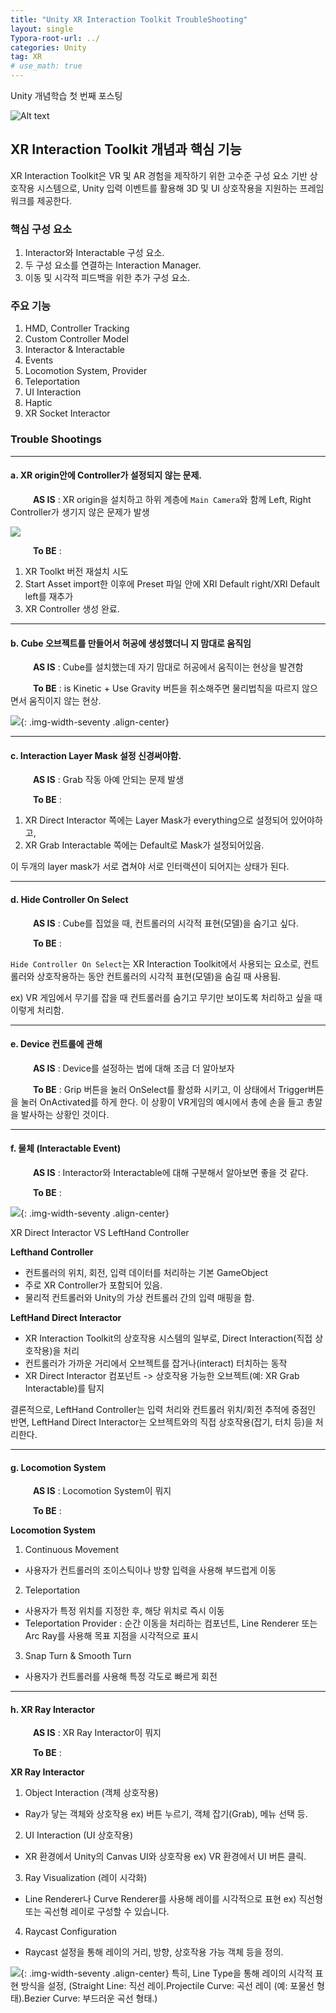 ```yaml
---
title: "Unity XR Interaction Toolkit TroubleShooting"
layout: single
Typora-root-url: ../
categories: Unity
tag: XR
# use_math: true
---
```


Unity 개념학습 첫 번째 포스팅

![Alt text]({{site.url}}/images/2024-12-29-unity-xr-interaction-core/Unity.png)

## XR Interaction Toolkit 개념과 핵심 기능

XR Interaction Toolkit은 VR 및 AR 경험을 제작하기 위한 고수준 구성 요소 기반 상호작용 시스템으로, Unity 입력 이벤트를 활용해 3D 및 UI 상호작용을 지원하는 프레임워크를 제공한다.

### 핵심 구성 요소
1. Interactor와 Interactable 구성 요소.
2. 두 구성 요소를 연결하는 Interaction Manager.
3. 이동 및 시각적 피드백을 위한 추가 구성 요소.

### 주요 기능
1. HMD, Controller Tracking
2. Custom Controller Model
3. Interactor & Interactable 
4. Events
5. Locomotion System, Provider
6. Teleportation
7. UI Interaction
8. Haptic
9. XR Socket Interactor

### Trouble Shootings

-----
#### a. XR origin안에 Controller가 설정되지 않는 문제.

&emsp; &emsp; **AS IS** : XR origin을 설치하고 하위 계층에 `Main Camera`와 함께 Left, Right Controller가 생기지 않은 문제가 발생

![]({{site.url}}/images/2024-12-29-unity-xr-interaction-core/XR_origin.png)

&emsp; &emsp; **To BE** : 

1. XR Toolkt 버전 재설치 시도
2. Start Asset import한 이후에 Preset 파일 안에 XRI Default right/XRI Default left를 재추가
3. XR Controller 생성 완료.


-----
#### b. Cube 오브젝트를 만들어서 허공에 생성했더니 지 맘대로 움직임

&emsp; &emsp; **AS IS** : Cube를 설치했는데 자기 맘대로 허공에서 움직이는 현상을 발견함

&emsp; &emsp; **To BE** : is Kinetic + Use Gravity 버튼을 취소해주면 물리법칙을 따르지 않으면서 움직이지 않는 현상.

![]({{site.url}}/images/2024-12-29-unity-xr-interaction-core/iskinetic.png){: .img-width-seventy .align-center}

-----
#### c. Interaction Layer Mask 설정 신경써야함.

&emsp; &emsp; **AS IS** : Grab 작동 아예 안되는 문제 발생

&emsp; &emsp; **To BE**  :

1. XR Direct Interactor 쪽에는 Layer Mask가 everything으로 설정되어 있어야하고, 
2. XR Grab Interactable 쪽에는 Default로 Mask가 설정되어있음.

이 두개의 layer mask가 서로 겹쳐야 서로 인터랙션이 되어지는 상태가 된다.


----
#### d. Hide Controller On Select
&emsp; &emsp; **AS IS** : Cube를 집었을 때, 컨트롤러의 시각적 표현(모델)을 숨기고 싶다.

&emsp; &emsp; **To BE** :

`Hide Controller On Select`는 XR Interaction Toolkit에서 사용되는 요소로, 컨트롤러와 상호작용하는 동안 컨트롤러의 시각적 표현(모델)을 숨길 때 사용됨.

ex) VR 게임에서 무기를 잡을 때 컨트롤러를 숨기고 무기만 보이도록 처리하고 싶을 때 이렇게 처리함.

----
#### e. Device 컨트롤에 관해

&emsp; &emsp; **AS IS** : Device를 설정하는 법에 대해 조금 더 알아보자

&emsp; &emsp; **To BE** : Grip 버튼을 눌러 OnSelect를 활성화 시키고, 이 상태에서 Trigger버튼을 눌러 OnActivated를 하게 한다. 이 상황이 VR게임의 예시에서 총에 손을 들고 총알을 발사하는 상황인 것이다.

----
#### f. 물체 (Interactable Event)

&emsp; &emsp; **AS IS** : Interactor와 Interactable에 대해 구분해서 알아보면 좋을 것 같다.

&emsp; &emsp; **To BE** : 

![]({{site.url}}/images/2024-12-29-unity-xr-interaction-core/interactorEvent.png){: .img-width-seventy .align-center}

XR Direct Interactor VS LeftHand Controller

**Lefthand Controller**
- 컨트롤러의 위치, 회전, 입력 데이터를 처리하는 기본 GameObject
- 주로 XR Controller가 포함되어 있음.
- 물리적 컨트롤러와 Unity의 가상 컨트롤러 간의 입력 매핑을 함.

**LeftHand Direct Interactor**
- XR Interaction Toolkit의 상호작용 시스템의 일부로, Direct Interaction(직접 상호작용)을 처리
- 컨트롤러가 가까운 거리에서 오브젝트를 잡거나(interact) 터치하는 동작
- XR Direct Interactor 컴포넌트 -> 상호작용 가능한 오브젝트(예: XR Grab Interactable)를 탐지

결론적으로, LeftHand Controller는 입력 처리와 컨트롤러 위치/회전 추적에 중점인 반면, LeftHand Direct Interactor는 오브젝트와의 직접 상호작용(잡기, 터치 등)을 처리한다.

----
#### g. Locomotion System

&emsp; &emsp; **AS IS** : Locomotion System이 뭐지

&emsp; &emsp; **To BE** :

**Locomotion System**

1. Continuous Movement
- 사용자가 컨트롤러의 조이스틱이나 방향 입력을 사용해 부드럽게 이동

2. Teleportation
- 사용자가 특정 위치를 지정한 후, 해당 위치로 즉시 이동
- Teleportation Provider : 순간 이동을 처리하는 컴포넌트, Line Renderer 또는 Arc Ray를 사용해 목표 지점을 시각적으로 표시

3. Snap Turn & Smooth Turn
- 사용자가 컨트롤러를 사용해 특정 각도로 빠르게 회전

-----
#### h. XR Ray Interactor

&emsp; &emsp; **AS IS** : XR Ray Interactor이 뭐지

&emsp; &emsp; **To BE** :

**XR Ray Interactor**

1. Object Interaction (객체 상호작용)
- Ray가 닿는 객체와 상호작용 ex) 버튼 누르기, 객체 잡기(Grab), 메뉴 선택 등.

2. UI Interaction (UI 상호작용)
- XR 환경에서 Unity의 Canvas UI와 상호작용 ex) VR 환경에서 UI 버튼 클릭.

3. Ray Visualization (레이 시각화)
- Line Renderer나 Curve Renderer를 사용해 레이를 시각적으로 표현 ex) 직선형 또는 곡선형 레이로 구성할 수 있습니다.

4. Raycast Configuration
- Raycast 설정을 통해 레이의 거리, 방향, 상호작용 가능 객체 등을 정의.

![]({{site.url}}/images/2024-12-29-unity-xr-interaction-core/raycast.png){: .img-width-seventy .align-center}
특히,  Line Type을 통해 레이의 시각적 표현 방식을 설정, (Straight Line: 직선 레이.Projectile Curve: 곡선 레이 (예: 포물선 형태).Bezier Curve: 부드러운 곡선 형태.)

